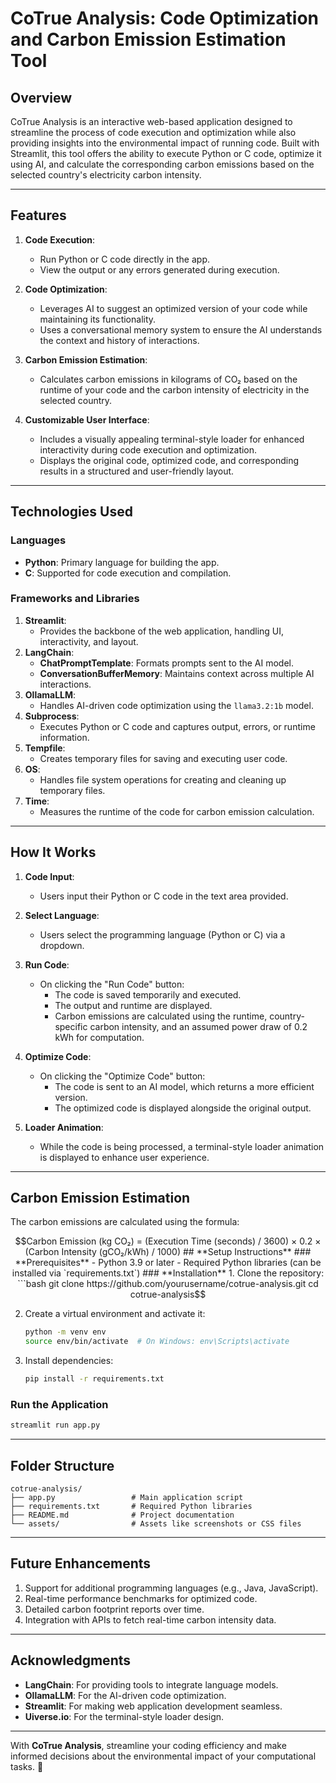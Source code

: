 # CoTrue Analysis: Code Optimization and Carbon Emission Estimation Tool

## **Overview**

CoTrue Analysis is an interactive web-based application designed to streamline the process of code execution and optimization while also providing insights into the environmental impact of running code. Built with Streamlit, this tool offers the ability to execute Python or C code, optimize it using AI, and calculate the corresponding carbon emissions based on the selected country's electricity carbon intensity.

---

## **Features**

1. **Code Execution**: 
   - Run Python or C code directly in the app.
   - View the output or any errors generated during execution.

2. **Code Optimization**:
   - Leverages AI to suggest an optimized version of your code while maintaining its functionality.
   - Uses a conversational memory system to ensure the AI understands the context and history of interactions.

3. **Carbon Emission Estimation**:
   - Calculates carbon emissions in kilograms of CO₂ based on the runtime of your code and the carbon intensity of electricity in the selected country.

4. **Customizable User Interface**:
   - Includes a visually appealing terminal-style loader for enhanced interactivity during code execution and optimization.
   - Displays the original code, optimized code, and corresponding results in a structured and user-friendly layout.

---

## **Technologies Used**

### **Languages**
- **Python**: Primary language for building the app.
- **C**: Supported for code execution and compilation.

### **Frameworks and Libraries**
1. **Streamlit**:
   - Provides the backbone of the web application, handling UI, interactivity, and layout.
2. **LangChain**:
   - **ChatPromptTemplate**: Formats prompts sent to the AI model.
   - **ConversationBufferMemory**: Maintains context across multiple AI interactions.
3. **OllamaLLM**:
   - Handles AI-driven code optimization using the `llama3.2:1b` model.
4. **Subprocess**:
   - Executes Python or C code and captures output, errors, or runtime information.
5. **Tempfile**:
   - Creates temporary files for saving and executing user code.
6. **OS**:
   - Handles file system operations for creating and cleaning up temporary files.
7. **Time**:
   - Measures the runtime of the code for carbon emission calculation.

---

## **How It Works**

1. **Code Input**:
   - Users input their Python or C code in the text area provided.

2. **Select Language**:
   - Users select the programming language (Python or C) via a dropdown.

3. **Run Code**:
   - On clicking the "Run Code" button:
     - The code is saved temporarily and executed.
     - The output and runtime are displayed.
     - Carbon emissions are calculated using the runtime, country-specific carbon intensity, and an assumed power draw of 0.2 kWh for computation.

4. **Optimize Code**:
   - On clicking the "Optimize Code" button:
     - The code is sent to an AI model, which returns a more efficient version.
     - The optimized code is displayed alongside the original output.

5. **Loader Animation**:
   - While the code is being processed, a terminal-style loader animation is displayed to enhance user experience.

---

## **Carbon Emission Estimation**

The carbon emissions are calculated using the formula:

```math
Carbon Emission (kg CO₂) = (Execution Time (seconds) / 3600) × 0.2 × (Carbon Intensity (gCO₂/kWh) / 1000)


## **Setup Instructions**

### **Prerequisites**
- Python 3.9 or later
- Required Python libraries (can be installed via `requirements.txt`)

### **Installation**
1. Clone the repository:
   ```bash
   git clone https://github.com/yourusername/cotrue-analysis.git
   cd cotrue-analysis
   ```
2. Create a virtual environment and activate it:
   ```bash
   python -m venv env
   source env/bin/activate  # On Windows: env\Scripts\activate
   ```
3. Install dependencies:
   ```bash
   pip install -r requirements.txt
   ```

### **Run the Application**
```bash
streamlit run app.py
```

---

## **Folder Structure**

```
cotrue-analysis/
├── app.py                 # Main application script
├── requirements.txt       # Required Python libraries
├── README.md              # Project documentation
└── assets/                # Assets like screenshots or CSS files
```

---

## **Future Enhancements**

1. Support for additional programming languages (e.g., Java, JavaScript).
2. Real-time performance benchmarks for optimized code.
3. Detailed carbon footprint reports over time.
4. Integration with APIs to fetch real-time carbon intensity data.

---



## **Acknowledgments**

- **LangChain**: For providing tools to integrate language models.
- **OllamaLLM**: For the AI-driven code optimization.
- **Streamlit**: For making web application development seamless.
- **Uiverse.io**: For the terminal-style loader design.

---

With **CoTrue Analysis**, streamline your coding efficiency and make informed decisions about the environmental impact of your computational tasks. 🌱
